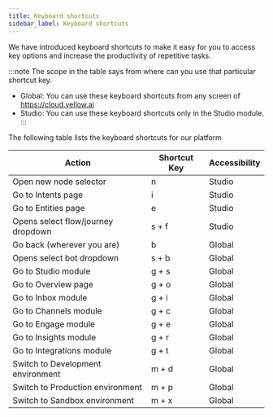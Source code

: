```yaml
---
title: Keyboard shortcuts 
sidebar_label: Keyboard shortcuts
---
```


We have introduced keyboard shortcuts to make it easy for you to access key options and increase the productivity of repetitive tasks.

:::note
The scope in the table says from where can you use that particular shortcut key.
* Global: You can use these keyboard shortcuts from any screen of https://cloud.yellow.ai
* Studio: You can use these keyboard shortcuts only in the Studio module.
:::

The following table lists the keyboard shortcuts for our platform

Action | Shortcut Key | Accessibility
------ | -------- | -----------
Open new node selector | n | Studio
Go to Intents page | i | Studio
Go to Entities page | e | Studio
Opens select flow/journey dropdown | s + f | Studio
Go back (wherever you are) | b | Global
Opens select bot dropdown | s + b| Global
Go to Studio module | g + s| Global
Go to Overview page | g + o| Global
Go to Inbox module | g + i| Global
Go to Channels module | g + c| Global
Go to Engage module | g + e| Global
Go to Insights module | g + r| Global
Go to Integrations module | g + t| Global
Switch to Development environment | m + d| Global
Switch to Production environment | m + p| Global
Switch to Sandbox environment | m + x| Global
